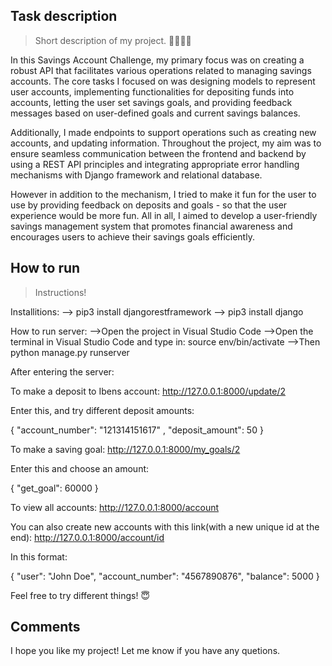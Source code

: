 ## Task description
> Short description of my project.
👩🏽‍💻🏦

In this Savings Account Challenge, my primary focus was on creating a robust API that facilitates various operations related to managing savings accounts. The core tasks I focused on was designing models to represent user accounts, implementing functionalities for depositing funds into accounts, letting the user set savings goals, and providing feedback messages based on user-defined goals and current savings balances.

Additionally, I made endpoints to support operations such as creating new accounts, and updating information. Throughout the project, my aim was to ensure seamless communication between the frontend and backend by using a REST API principles and integrating appropriate error handling mechanisms with Django framework and relational database.

However in addition to the mechanism, I tried to make it fun for the user to use by providing feedback on deposits and goals - so that the user experience would be more fun. All in all, I aimed to develop a user-friendly savings management system that promotes financial awareness and encourages users to achieve their savings goals efficiently.



## How to run
> Instructions!

Installitions:
--> pip3 install djangorestframework
--> pip3 install django

How to run server:
-->Open the project in Visual Studio Code
-->Open the terminal in Visual Studio Code and type in: source env/bin/activate
-->Then python manage.py runserver

After entering the server:

To make a deposit to Ibens account:
http://127.0.0.1:8000/update/2

Enter this, and try different deposit amounts:

{
 "account_number": "121314151617"
, "deposit_amount": 50 
}


To make a saving goal:
http://127.0.0.1:8000/my_goals/2

Enter this and choose an amount:

{ 
"get_goal": 60000 
}

To view all accounts:
http://127.0.0.1:8000/account


You can also create new accounts with this link(with a new unique id at the end):
http://127.0.0.1:8000/account/id

In this format:

{ 
"user": "John Doe",
"account_number": "4567890876",
"balance": 5000 
}

Feel free to try different things! 😇

## Comments
I hope you like my project! Let me know if you have any quetions.
